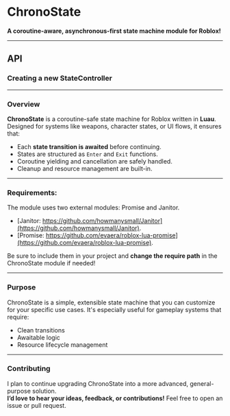 # ChronoState
**A coroutine-aware, asynchronous-first state machine module for Roblox!**

---

## API

### Creating a new StateController

---

### Overview

**ChronoState** is a coroutine-safe state machine for Roblox written in **Luau**. Designed for systems like weapons, character states, or UI flows, it ensures that:

- Each **state transition is awaited** before continuing.
- States are structured as `Enter` and `Exit` functions.
- Coroutine yielding and cancellation are safely handled.
- Cleanup and resource management are built-in.

---

### Requirements:

The module uses two external modules: Promise and Janitor.
 - [Janitor: https://github.com/howmanysmall/Janitor](https://github.com/howmanysmall/Janitor).
 - [Promise: https://github.com/evaera/roblox-lua-promise](https://github.com/evaera/roblox-lua-promise).

Be sure to include them in your project and **change the require path** in the ChronoState module if needed!

---

### Purpose

ChronoState is a simple, extensible state machine that you can customize for your specific use cases. It's especially useful for gameplay systems that require:

- Clean transitions
- Awaitable logic
- Resource lifecycle management

---

### Contributing

I plan to continue upgrading ChronoState into a more advanced, general-purpose solution.  
**I’d love to hear your ideas, feedback, or contributions!** Feel free to open an issue or pull request.
